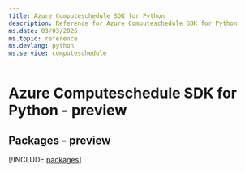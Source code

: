 ```yaml
---
title: Azure Computeschedule SDK for Python
description: Reference for Azure Computeschedule SDK for Python
ms.date: 03/03/2025
ms.topic: reference
ms.devlang: python
ms.service: computeschedule
---
```

# Azure Computeschedule SDK for Python - preview
## Packages - preview
[!INCLUDE [packages](computeschedule-index.md)]